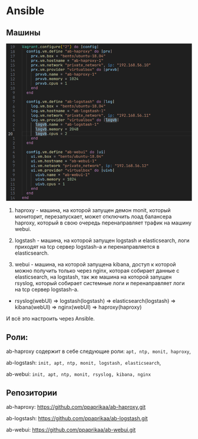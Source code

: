 # Ansible

## Машины
![](vms.png)

1. haproxy - машина, на которой запущен демон monit, который мониторит, перезапускает, может отключить лоад балансера haproxy, который в свою очередь перенаправляет трафик на машину webui.

2. logstash - машина, на которой запущен logstash и elasticsearch, логи приходят на tcp сервер logstash-а и перенаправляется в elasticsearch.

3. webui - машина, на которой запущена kibana, доступ к которой можно получить только через nginx, которая собирает данные с elasticsearch, на logstash, так же машина на которой запущен rsyslog, который собирает системные логи и перенаправляет логи на tcp сервер logstash-а.

* rsyslog(webUI) => logstash(logstash) => elasticsearch(logstash) => kibana(webUI) => nginx(webUI) => haproxy(haproxy)

И всё это настроить через Ansible.

## Роли: 
ab-haproxy содержит в себе следующие роли: `apt, ntp, monit, haproxy`, 

ab-logstash: `init, apt, ntp, monit, logstash, elasticsearch`, 

ab-webui: `init, apt, ntp, monit, rsyslog, kibana, nginx`

## Репозитории
ab-haproxy: https://github.com/ppaprikaa/ab-haproxy.git

ab-logstash: https://github.com/ppaprikaa/ab-logstash.git

ab-webui: https://github.com/ppaprikaa/ab-webui.git